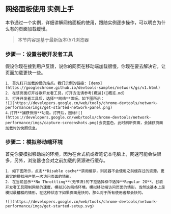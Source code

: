 ## 网络面板使用 实例上手

本节通过一个实例，详细讲解网络面板的使用，跟随实例逐步操作，可以明白为什么有的页面加载缓慢。

> 本节内容是基于最新版本(57)浏览器

### 步骤一：设置谷歌开发者工具

假设你现在接到用户反馈，说你的网页在移动端加载很慢，你现在要去解决它，让页面加载更快一些。

    1. 首先打开加载的慢的站点。我们示例的链接: [demo](https://googlechrome.github.io/devtools-samples/network/gs/v1.html)
    2. 在该页面打开谷歌开发者工具，打开方法请参考[概览](概览.md)
    3. 打开开发者工具后，选择**网络**面板。如下图所示：
    ![](https://developers.google.cn/web/tools/chrome-devtools/network-performance/imgs/get-started-network-panel.png)
    4.打开**捕获快照**功能。打开后，图标![](https://developers.google.cn/web/tools/chrome-devtools/network-performance/imgs/capture-screenshots.png)会变蓝色，此时刷新页面，会捕获页面加载时的快照信息。
    
### 步骤二：模拟移动端环境

首先你要模拟移动端的环境，因为在台式机或者笔记本电脑上，网速可能会快很多，另外，浏览器也会对之前加载的资源进行缓存。

    1. 如下图所示，点击**Disable cache**禁用缓存，浏览器不会使用之前缓存过的资源，更真实的模拟用户第一次访问页面的情形。
    2. 在当前显示**No Throttling**(无节流)的下拉选择框中选择**Regular 2G**。谷歌开发者工具限制网络的速度，模拟2G的网络环境。模拟移动端访问页面的情形。当然这基本上是模拟最糟糕的情形，在这种状态下如果页面是快的，那么对于所有使用者都会快的。
    
    ![](https://developers.google.cn/web/tools/chrome-devtools/network-performance/imgs/get-started-setup.svg)
    
    
    
